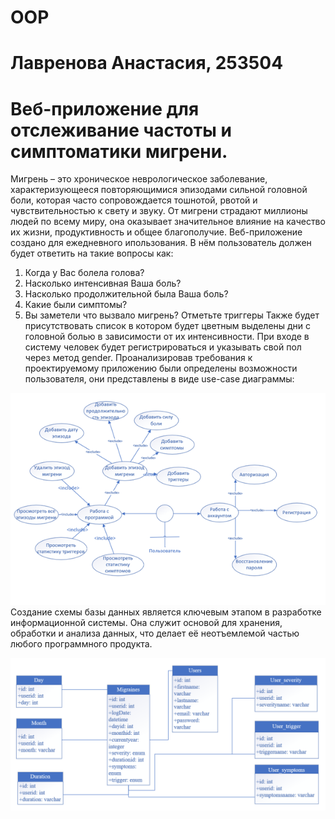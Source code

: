 # OOP
# Лавренова Анастасия, 253504

# Веб-приложение для отслеживание частоты и симптоматики мигрени.
Мигрень – это хроническое неврологическое заболевание, характеризующееся повторяющимися эпизодами сильной головной боли, которая часто сопровождается тошнотой, рвотой и чувствительностью к свету и звуку. От мигрени страдают миллионы людей по всему миру, она оказывает значительное влияние на качество их жизни, продуктивность и общее благополучие. 
Веб-приложение создано для ежедневного ипользования. В нём пользователь должен будет ответить на такие вопросы как:
1) Когда у Вас болела голова?
2) Насколько интенсивная Ваша боль? 
3) Насколько продолжительной была Ваша боль?
4) Какие были симптомы?
5) Вы заметели что вызвало мигрень? Отметьте триггеры 
    Также будет присутствовать список в котором будет цветным выделены дни с головной болью в зависимости от их интенсивности.
    При входе в систему человек будет регистрироваться и указывать свой пол через метод gender. 
   Проанализировав требования к проектируемому приложению были определены возможности пользователя, они представлены в виде use-case диаграммы:  

  ![image](https://github.com/Lavrenovaanastasia/OOP/blob/main/Рисунок1.png?raw=true)
Создание схемы базы данных является ключевым этапом в разработке информационной системы. Она служит основой для хранения, обработки и анализа данных, что делает её неотъемлемой частью любого программного продукта.

![image](https://github.com/Lavrenovaanastasia/OOP/blob/main/бд.png?raw=true)
     

